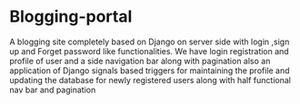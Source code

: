 # Blogging-portal
A blogging site completely based on Django on server side with login ,sign up and Forget password like functionalities. We have login registration and profile of user and a side navigation bar along with pagination also an application of Django signals based triggers for maintaining the profile and updating the database for newly registered users along with half functional nav bar and pagination
